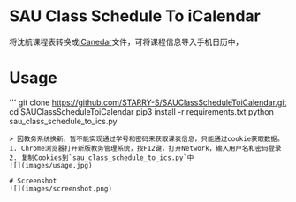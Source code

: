 # SAU Class Schedule To iCalendar
将沈航课程表转换成[iCanedar](https://tools.ietf.org/html/rfc2445)文件，可将课程信息导入手机日历中，

# Usage
'''
git clone https://github.com/STARRY-S/SAUClassScheduleToiCalendar.git
cd SAUClassScheduleToiCalendar
pip3 install -r requirements.txt
python sau_class_schedule_to_ics.py
``` 
> 因教务系统换新，暂不能实现通过学号和密码来获取课表信息，只能通过cookie获取数据。
1. Chrome浏览器打开新版教务管理系统，按F12键，打开Network，输入用户名和密码登录
2. 复制Cookies到`sau_class_schedule_to_ics.py`中
![](images/usage.jpg)

# Screenshot
![](images/screenshot.png)

